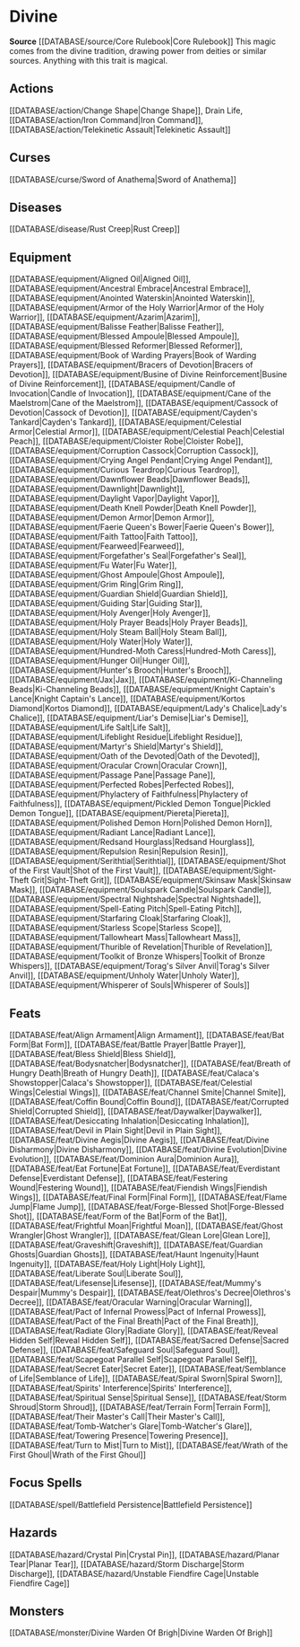 ﻿---
id: '48'
name: Divine
rarity: Common
rus_type_level: null
source: '[[DATABASE/source/Core Rulebook|Core Rulebook]]'
trait:
- Divine
type: Trait

---
# Divine

**Source** [[DATABASE/source/Core Rulebook|Core Rulebook]] 
This magic comes from the divine tradition, drawing power from deities or similar sources. Anything with this trait is magical.

## Actions

[[DATABASE/action/Change Shape|Change Shape]], Drain Life, [[DATABASE/action/Iron Command|Iron Command]], [[DATABASE/action/Telekinetic Assault|Telekinetic Assault]]

## Curses

[[DATABASE/curse/Sword of Anathema|Sword of Anathema]]

## Diseases

[[DATABASE/disease/Rust Creep|Rust Creep]]

## Equipment

[[DATABASE/equipment/Aligned Oil|Aligned Oil]], [[DATABASE/equipment/Ancestral Embrace|Ancestral Embrace]], [[DATABASE/equipment/Anointed Waterskin|Anointed Waterskin]], [[DATABASE/equipment/Armor of the Holy Warrior|Armor of the Holy Warrior]], [[DATABASE/equipment/Azarim|Azarim]], [[DATABASE/equipment/Balisse Feather|Balisse Feather]], [[DATABASE/equipment/Blessed Ampoule|Blessed Ampoule]], [[DATABASE/equipment/Blessed Reformer|Blessed Reformer]], [[DATABASE/equipment/Book of Warding Prayers|Book of Warding Prayers]], [[DATABASE/equipment/Bracers of Devotion|Bracers of Devotion]], [[DATABASE/equipment/Busine of Divine Reinforcement|Busine of Divine Reinforcement]], [[DATABASE/equipment/Candle of Invocation|Candle of Invocation]], [[DATABASE/equipment/Cane of the Maelstrom|Cane of the Maelstrom]], [[DATABASE/equipment/Cassock of Devotion|Cassock of Devotion]], [[DATABASE/equipment/Cayden's Tankard|Cayden's Tankard]], [[DATABASE/equipment/Celestial Armor|Celestial Armor]], [[DATABASE/equipment/Celestial Peach|Celestial Peach]], [[DATABASE/equipment/Cloister Robe|Cloister Robe]], [[DATABASE/equipment/Corruption Cassock|Corruption Cassock]], [[DATABASE/equipment/Crying Angel Pendant|Crying Angel Pendant]], [[DATABASE/equipment/Curious Teardrop|Curious Teardrop]], [[DATABASE/equipment/Dawnflower Beads|Dawnflower Beads]], [[DATABASE/equipment/Dawnlight|Dawnlight]], [[DATABASE/equipment/Daylight Vapor|Daylight Vapor]], [[DATABASE/equipment/Death Knell Powder|Death Knell Powder]], [[DATABASE/equipment/Demon Armor|Demon Armor]], [[DATABASE/equipment/Faerie Queen's Bower|Faerie Queen's Bower]], [[DATABASE/equipment/Faith Tattoo|Faith Tattoo]], [[DATABASE/equipment/Fearweed|Fearweed]], [[DATABASE/equipment/Forgefather's Seal|Forgefather's Seal]], [[DATABASE/equipment/Fu Water|Fu Water]], [[DATABASE/equipment/Ghost Ampoule|Ghost Ampoule]], [[DATABASE/equipment/Grim Ring|Grim Ring]], [[DATABASE/equipment/Guardian Shield|Guardian Shield]], [[DATABASE/equipment/Guiding Star|Guiding Star]], [[DATABASE/equipment/Holy Avenger|Holy Avenger]], [[DATABASE/equipment/Holy Prayer Beads|Holy Prayer Beads]], [[DATABASE/equipment/Holy Steam Ball|Holy Steam Ball]], [[DATABASE/equipment/Holy Water|Holy Water]], [[DATABASE/equipment/Hundred-Moth Caress|Hundred-Moth Caress]], [[DATABASE/equipment/Hunger Oil|Hunger Oil]], [[DATABASE/equipment/Hunter's Brooch|Hunter's Brooch]], [[DATABASE/equipment/Jax|Jax]], [[DATABASE/equipment/Ki-Channeling Beads|Ki-Channeling Beads]], [[DATABASE/equipment/Knight Captain's Lance|Knight Captain's Lance]], [[DATABASE/equipment/Kortos Diamond|Kortos Diamond]], [[DATABASE/equipment/Lady's Chalice|Lady's Chalice]], [[DATABASE/equipment/Liar's Demise|Liar's Demise]], [[DATABASE/equipment/Life Salt|Life Salt]], [[DATABASE/equipment/Lifeblight Residue|Lifeblight Residue]], [[DATABASE/equipment/Martyr's Shield|Martyr's Shield]], [[DATABASE/equipment/Oath of the Devoted|Oath of the Devoted]], [[DATABASE/equipment/Oracular Crown|Oracular Crown]], [[DATABASE/equipment/Passage Pane|Passage Pane]], [[DATABASE/equipment/Perfected Robes|Perfected Robes]], [[DATABASE/equipment/Phylactery of Faithfulness|Phylactery of Faithfulness]], [[DATABASE/equipment/Pickled Demon Tongue|Pickled Demon Tongue]], [[DATABASE/equipment/Piereta|Piereta]], [[DATABASE/equipment/Polished Demon Horn|Polished Demon Horn]], [[DATABASE/equipment/Radiant Lance|Radiant Lance]], [[DATABASE/equipment/Redsand Hourglass|Redsand Hourglass]], [[DATABASE/equipment/Repulsion Resin|Repulsion Resin]], [[DATABASE/equipment/Serithtial|Serithtial]], [[DATABASE/equipment/Shot of the First Vault|Shot of the First Vault]], [[DATABASE/equipment/Sight-Theft Grit|Sight-Theft Grit]], [[DATABASE/equipment/Skinsaw Mask|Skinsaw Mask]], [[DATABASE/equipment/Soulspark Candle|Soulspark Candle]], [[DATABASE/equipment/Spectral Nightshade|Spectral Nightshade]], [[DATABASE/equipment/Spell-Eating Pitch|Spell-Eating Pitch]], [[DATABASE/equipment/Starfaring Cloak|Starfaring Cloak]], [[DATABASE/equipment/Starless Scope|Starless Scope]], [[DATABASE/equipment/Tallowheart Mass|Tallowheart Mass]], [[DATABASE/equipment/Thurible of Revelation|Thurible of Revelation]], [[DATABASE/equipment/Toolkit of Bronze Whispers|Toolkit of Bronze Whispers]], [[DATABASE/equipment/Torag's Silver Anvil|Torag's Silver Anvil]], [[DATABASE/equipment/Unholy Water|Unholy Water]], [[DATABASE/equipment/Whisperer of Souls|Whisperer of Souls]]

## Feats

[[DATABASE/feat/Align Armament|Align Armament]], [[DATABASE/feat/Bat Form|Bat Form]], [[DATABASE/feat/Battle Prayer|Battle Prayer]], [[DATABASE/feat/Bless Shield|Bless Shield]], [[DATABASE/feat/Bodysnatcher|Bodysnatcher]], [[DATABASE/feat/Breath of Hungry Death|Breath of Hungry Death]], [[DATABASE/feat/Calaca's Showstopper|Calaca's Showstopper]], [[DATABASE/feat/Celestial Wings|Celestial Wings]], [[DATABASE/feat/Channel Smite|Channel Smite]], [[DATABASE/feat/Coffin Bound|Coffin Bound]], [[DATABASE/feat/Corrupted Shield|Corrupted Shield]], [[DATABASE/feat/Daywalker|Daywalker]], [[DATABASE/feat/Desiccating Inhalation|Desiccating Inhalation]], [[DATABASE/feat/Devil in Plain Sight|Devil in Plain Sight]], [[DATABASE/feat/Divine Aegis|Divine Aegis]], [[DATABASE/feat/Divine Disharmony|Divine Disharmony]], [[DATABASE/feat/Divine Evolution|Divine Evolution]], [[DATABASE/feat/Dominion Aura|Dominion Aura]], [[DATABASE/feat/Eat Fortune|Eat Fortune]], [[DATABASE/feat/Everdistant Defense|Everdistant Defense]], [[DATABASE/feat/Festering Wound|Festering Wound]], [[DATABASE/feat/Fiendish Wings|Fiendish Wings]], [[DATABASE/feat/Final Form|Final Form]], [[DATABASE/feat/Flame Jump|Flame Jump]], [[DATABASE/feat/Forge-Blessed Shot|Forge-Blessed Shot]], [[DATABASE/feat/Form of the Bat|Form of the Bat]], [[DATABASE/feat/Frightful Moan|Frightful Moan]], [[DATABASE/feat/Ghost Wrangler|Ghost Wrangler]], [[DATABASE/feat/Glean Lore|Glean Lore]], [[DATABASE/feat/Graveshift|Graveshift]], [[DATABASE/feat/Guardian Ghosts|Guardian Ghosts]], [[DATABASE/feat/Haunt Ingenuity|Haunt Ingenuity]], [[DATABASE/feat/Holy Light|Holy Light]], [[DATABASE/feat/Liberate Soul|Liberate Soul]], [[DATABASE/feat/Lifesense|Lifesense]], [[DATABASE/feat/Mummy's Despair|Mummy's Despair]], [[DATABASE/feat/Olethros's Decree|Olethros's Decree]], [[DATABASE/feat/Oracular Warning|Oracular Warning]], [[DATABASE/feat/Pact of Infernal Prowess|Pact of Infernal Prowess]], [[DATABASE/feat/Pact of the Final Breath|Pact of the Final Breath]], [[DATABASE/feat/Radiate Glory|Radiate Glory]], [[DATABASE/feat/Reveal Hidden Self|Reveal Hidden Self]], [[DATABASE/feat/Sacred Defense|Sacred Defense]], [[DATABASE/feat/Safeguard Soul|Safeguard Soul]], [[DATABASE/feat/Scapegoat Parallel Self|Scapegoat Parallel Self]], [[DATABASE/feat/Secret Eater|Secret Eater]], [[DATABASE/feat/Semblance of Life|Semblance of Life]], [[DATABASE/feat/Spiral Sworn|Spiral Sworn]], [[DATABASE/feat/Spirits' Interference|Spirits' Interference]], [[DATABASE/feat/Spiritual Sense|Spiritual Sense]], [[DATABASE/feat/Storm Shroud|Storm Shroud]], [[DATABASE/feat/Terrain Form|Terrain Form]], [[DATABASE/feat/Their Master's Call|Their Master's Call]], [[DATABASE/feat/Tomb-Watcher's Glare|Tomb-Watcher's Glare]], [[DATABASE/feat/Towering Presence|Towering Presence]], [[DATABASE/feat/Turn to Mist|Turn to Mist]], [[DATABASE/feat/Wrath of the First Ghoul|Wrath of the First Ghoul]]

## Focus Spells

[[DATABASE/spell/Battlefield Persistence|Battlefield Persistence]]

## Hazards

[[DATABASE/hazard/Crystal Pin|Crystal Pin]], [[DATABASE/hazard/Planar Tear|Planar Tear]], [[DATABASE/hazard/Storm Discharge|Storm Discharge]], [[DATABASE/hazard/Unstable Fiendfire Cage|Unstable Fiendfire Cage]]

## Monsters

[[DATABASE/monster/Divine Warden Of Brigh|Divine Warden Of Brigh]]
